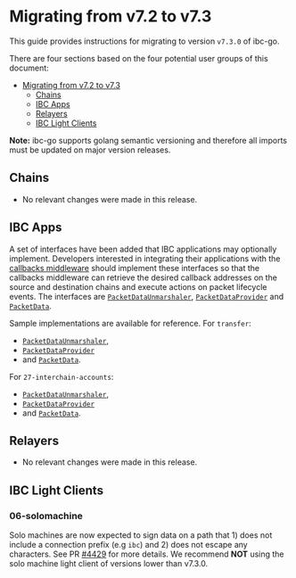 # Migrating from v7.2 to v7.3

This guide provides instructions for migrating to version `v7.3.0` of ibc-go.

There are four sections based on the four potential user groups of this document:

- [Migrating from v7.2 to v7.3](#migrating-from-v72-to-v73)
  - [Chains](#chains)
  - [IBC Apps](#ibc-apps)
  - [Relayers](#relayers)
  - [IBC Light Clients](#ibc-light-clients)

**Note:** ibc-go supports golang semantic versioning and therefore all imports must be updated on major version releases.

## Chains

- No relevant changes were made in this release.

## IBC Apps

A set of interfaces have been added that IBC applications may optionally implement. Developers interested in integrating their applications with the [callbacks middleware](../middleware/callbacks/overview.md) should implement these interfaces so that the callbacks middleware can retrieve the desired callback addresses on the source and destination chains and execute actions on packet lifecycle events. The interfaces are [`PacketDataUnmarshaler`](https://github.com/cosmos/ibc-go/blob/v7.3.0-rc1/modules/core/05-port/types/module.go#L142-L147), [`PacketDataProvider`](https://github.com/cosmos/ibc-go/blob/v7.3.0-rc1/modules/core/exported/packet.go#L43-L52) and [`PacketData`](https://github.com/cosmos/ibc-go/blob/v7.3.0-rc1/modules/core/exported/packet.go#L36-L41). 

Sample implementations are available for reference. For `transfer`:

- [`PacketDataUnmarshaler`](https://github.com/cosmos/ibc-go/blob/v7.3.0-rc1/modules/apps/transfer/ibc_module.go#L303-L313),
- [`PacketDataProvider`](https://github.com/cosmos/ibc-go/blob/v7.3.0-rc1/modules/apps/transfer/types/packet.go#L85-L105)
- and [`PacketData`](https://github.com/cosmos/ibc-go/blob/v7.3.0-rc1/modules/apps/transfer/types/packet.go#L74-L83).

For `27-interchain-accounts`:

- [`PacketDataUnmarshaler`](https://github.com/cosmos/ibc-go/blob/v7.3.0-rc1/modules/apps/27-interchain-accounts/controller/ibc_middleware.go#L258-L268),
- [`PacketDataProvider`](https://github.com/cosmos/ibc-go/blob/v7.3.0-rc1/modules/apps/27-interchain-accounts/types/packet.go#L94-L114)
- and [`PacketData`](https://github.com/cosmos/ibc-go/blob/v7.3.0-rc1/modules/apps/27-interchain-accounts/types/packet.go#L78-L92).

## Relayers

- No relevant changes were made in this release.

## IBC Light Clients

### 06-solomachine

Solo machines are now expected to sign data on a path that 1) does not include a connection prefix (e.g `ibc`) and 2) does not escape any characters. See PR [#4429](https://github.com/cosmos/ibc-go/pull/4429) for more details. We recommend __NOT__ using the solo machine light client of versions lower than v7.3.0. 
